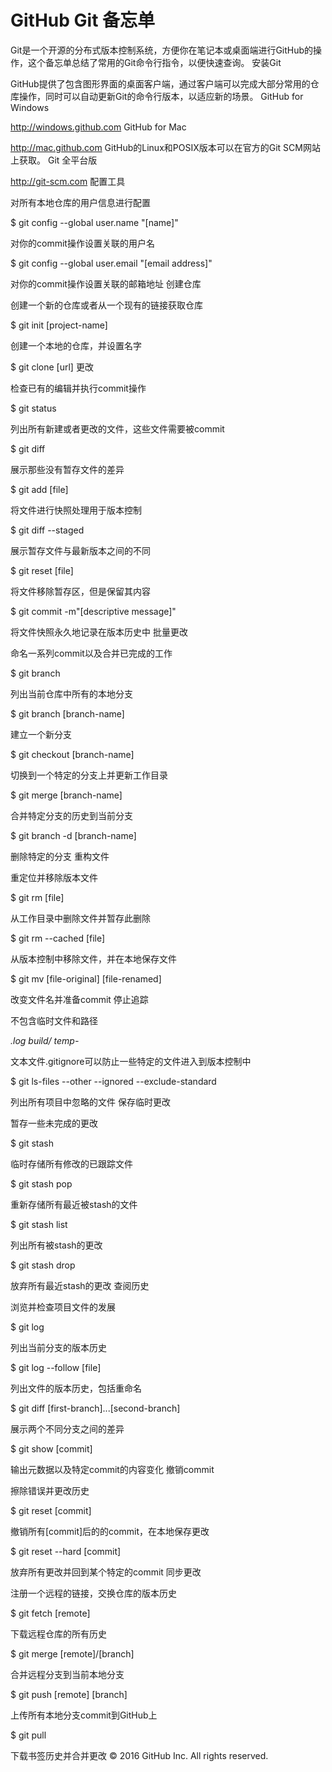 # GitHub Git 备忘单



Git是一个开源的分布式版本控制系统，方便你在笔记本或桌面端进行GitHub的操作，这个备忘单总结了常用的Git命令行指令，以便快速查询。
安装Git

GitHub提供了包含图形界面的桌面客户端，通过客户端可以完成大部分常用的仓库操作，同时可以自动更新Git的命令行版本，以适应新的场景。
GitHub for Windows

http://windows.github.com
GitHub for Mac

http://mac.github.com
GitHub的Linux和POSIX版本可以在官方的Git SCM网站上获取。
Git 全平台版

http://git-scm.com
配置工具

对所有本地仓库的用户信息进行配置

$ git config --global user.name "[name]"

对你的commit操作设置关联的用户名

$ git config --global user.email "[email address]"

对你的commit操作设置关联的邮箱地址
创建仓库

创建一个新的仓库或者从一个现有的链接获取仓库

$ git init [project-name]

创建一个本地的仓库，并设置名字

$ git clone [url]
更改

检查已有的编辑并执行commit操作

$ git status

列出所有新建或者更改的文件，这些文件需要被commit

$ git diff

展示那些没有暂存文件的差异

$ git add [file]

将文件进行快照处理用于版本控制

$ git diff --staged

展示暂存文件与最新版本之间的不同

$ git reset [file]

将文件移除暂存区，但是保留其内容

$ git commit -m"[descriptive message]"

将文件快照永久地记录在版本历史中
批量更改

命名一系列commit以及合并已完成的工作

$ git branch

列出当前仓库中所有的本地分支

$ git branch [branch-name]

建立一个新分支

$ git checkout [branch-name]

切换到一个特定的分支上并更新工作目录

$ git merge [branch-name]

合并特定分支的历史到当前分支

$ git branch -d [branch-name]

删除特定的分支
重构文件

重定位并移除版本文件

$ git rm [file]

从工作目录中删除文件并暂存此删除

$ git rm --cached [file]

从版本控制中移除文件，并在本地保存文件

$ git mv [file-original] [file-renamed]

改变文件名并准备commit
停止追踪

不包含临时文件和路径

*.log
        build/
        temp-*
        

文本文件.gitignore可以防止一些特定的文件进入到版本控制中

$ git ls-files --other --ignored --exclude-standard

列出所有项目中忽略的文件
保存临时更改

暂存一些未完成的更改

$ git stash

临时存储所有修改的已跟踪文件

$ git stash pop

重新存储所有最近被stash的文件

$ git stash list

列出所有被stash的更改

$ git stash drop

放弃所有最近stash的更改
查阅历史

浏览并检查项目文件的发展

$ git log

列出当前分支的版本历史

$ git log --follow [file]

列出文件的版本历史，包括重命名

$ git diff [first-branch]...[second-branch]

展示两个不同分支之间的差异

$ git show [commit]

输出元数据以及特定commit的内容变化
撤销commit

擦除错误并更改历史

$ git reset [commit]

撤销所有[commit]后的的commit，在本地保存更改

$ git reset --hard [commit]

放弃所有更改并回到某个特定的commit
同步更改

注册一个远程的链接，交换仓库的版本历史

$ git fetch [remote]

下载远程仓库的所有历史

$ git merge [remote]/[branch]

合并远程分支到当前本地分支

$ git push [remote] [branch]

上传所有本地分支commit到GitHub上

$ git pull

下载书签历史并合并更改
© 2016 GitHub Inc. All rights reserved.